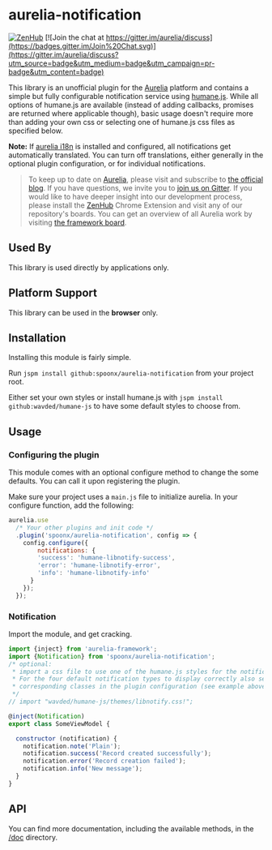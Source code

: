# aurelia-notification

[![ZenHub](https://raw.githubusercontent.com/ZenHubIO/support/master/zenhub-badge.png)](https://zenhub.io)
[![Join the chat at https://gitter.im/aurelia/discuss](https://badges.gitter.im/Join%20Chat.svg)](https://gitter.im/aurelia/discuss?utm_source=badge&utm_medium=badge&utm_campaign=pr-badge&utm_content=badge)

This library is an unofficial plugin for the [Aurelia](http://www.aurelia.io/) platform and contains a simple but fully configurable notification service using [humane.js](http://wavded.github.io/humane-js/). While all options of humane.js are available (instead of adding callbacks, promises are returned where applicable though), basic usage doesn't require more than adding your own css or selecting one of humane.js css files as specified below.

**Note:** If [aurelia i18n](https://github.com/aurelia/i18n) is installed and configured, all notifications get automatically translated. You can turn off translations, either generally in the optional plugin configuration, or for individual notifications.

> To keep up to date on [Aurelia](http://www.aurelia.io/), please visit and subscribe to [the official blog](http://blog.durandal.io/). If you have questions, we invite you to [join us on Gitter](https://gitter.im/aurelia/discuss). If you would like to have deeper insight into our development process, please install the [ZenHub](https://zenhub.io) Chrome Extension and visit any of our repository's boards. You can get an overview of all Aurelia work by visiting [the framework board](https://github.com/aurelia/framework#boards).

## Used By

This library is used directly by applications only.

## Platform Support

This library can be used in the **browser** only.

## Installation
Installing this module is fairly simple.

Run `jspm install github:spoonx/aurelia-notification` from your project root.

Either set your own styles or install humane.js with `jspm install github:wavded/humane-js` to have some default styles to choose from.

## Usage

### Configuring the plugin

This module comes with an optional configure method to change the some defaults. You can call it upon registering the plugin.

Make sure your project uses a `main.js` file to initialize aurelia. In your configure function, add the following:

```javascript
aurelia.use
  /* Your other plugins and init code */
  .plugin('spoonx/aurelia-notification', config => {
    config.configure({
    	notifications: {
        'success': 'humane-libnotify-success',
        'error': 'humane-libnotify-error',
        'info': 'humane-libnotify-info'
      }
    });
  });
```

### Notification
Import the module, and get cracking.

```javascript
import {inject} from 'aurelia-framework';
import {Notification} from 'spoonx/aurelia-notification';
/* optional: 
 * import a css file to use one of the humane.js styles for the notifications.
 * For the four default notification types to display correctly also set the
 * corresponding classes in the plugin configuration (see example above).
 */
// import "wavded/humane-js/themes/libnotify.css!";

@inject(Notification)
export class SomeViewModel {

  constructor (notification) {
    notification.note('Plain');
    notification.success('Record created successfully');
    notification.error('Record creation failed');    
    notification.info('New message');
  }
}
```

## API

You can find more documentation, including the available methods, in the [/doc](./doc/) directory.
